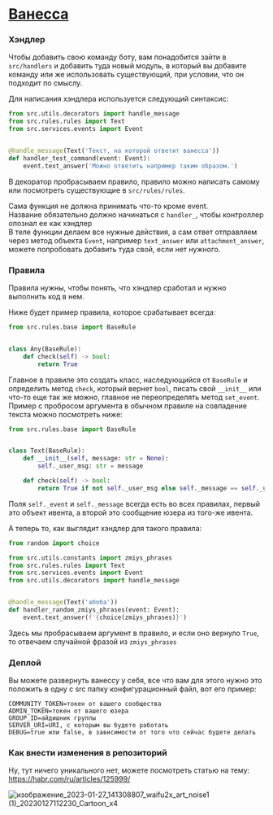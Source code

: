 # [Ванесса](https://vk.com/vanessakapustovna "Группа бота в ВК")
### Хэндлер
Чтобы добавить свою команду боту, вам понадобится зайти в `src/handlers` и 
добавить туда новый модуль, в который вы добавите команду или же использовать 
существующий, при условии, что он подходит по смыслу.

Для написания хэндлера используется следующий синтаксис:

```python
from src.utils.decorators import handle_message
from src.rules.rules import Text
from src.services.events import Event


@handle_message(Text('Текст, на которой ответит ванесса'))
def handler_test_command(event: Event):
    event.text_answer('Можно ответить например таким образом.')
```
В декоратор пробрасываем правило, правило можно написать самому или посмотреть
существующие в `src/rules/rules`.

Сама функция не должна принимать что-то кроме event.<br>
Название обязательно должно начинаться с `handler_`, чтобы контроллер опознал
ее как хэндлер<br>
В теле функции делаем все нужные действия, а сам ответ отправляем через метод
объекта `Event`, например `text_answer` или `attachment_answer`, можете 
попробовать добавить туда свой, если нет нужного.

### Правила

Правила нужны, чтобы понять, что хэндлер сработал и нужно выполнить код в нем.<br>

Ниже будет пример правила, которое срабатывает всегда:
```python
from src.rules.base import BaseRule


class Any(BaseRule):
    def check(self) -> bool:
        return True
```
Главное в правиле это создать класс, наследующийся от `BaseRule` и определить
метод `check`, который вернет `bool`, писать свой `__init__` или что-то еще так же
можно, главное не переопределять метод `set_event`. Пример с пробросом аргумента
в обычном правиле на совпадение текста можно посмотреть ниже:
```python
from src.rules.base import BaseRule


class Text(BaseRule):
    def __init__(self, message: str = None):
        self._user_msg: str = message

    def check(self) -> bool:
        return True if not self._user_msg else self._message == self._user_msg
```
Поля `self._event` и `self._message` всегда есть во всех правилах, первый это объект 
ивента, а второй это сообщение юзера из того-же ивента.

А теперь то, как выглядит хэндлер для такого правила:

```python
from random import choice

from src.utils.constants import zmiys_phrases
from src.rules.rules import Text
from src.services.events import Event
from src.utils.decorators import handle_message


@handle_message(Text('абоба'))
def handler_random_zmiys_phrases(event: Event):
    event.text_answer(f'{choice(zmiys_phrases)}')
```

Здесь мы пробрасываем аргумент в правило, и если оно вернуло `True`, то
отвечаем случайной фразой из `zmiys_phrases`

### Деплой
Вы можете развернуть ванессу у себя, все что вам для этого нужно это положить
в одну с src папку конфигурационный файл, вот его пример:
```dotenv
COMMUNITY_TOKEN=токен от вашего сообщества
ADMIN_TOKEN=токен от вашего юзера
GROUP_ID=айдишник группы
SERVER_URI=URI, с которым вы будете работать
DEBUG=true или false, в зависимости от того что сейчас будете делать
```


### Как внести изменения в репозиторий
Ну, тут ничего уникального нет, можете посмотреть статью на тему:<br>
https://habr.com/ru/articles/125999/

![изображение_2023-01-27_141308807_waifu2x_art_noise1 (1)_20230127112230_Cartoon_x4](https://user-images.githubusercontent.com/106178214/215074764-2a59dbf8-ea81-4ad9-b58b-52ed37507764.png)
